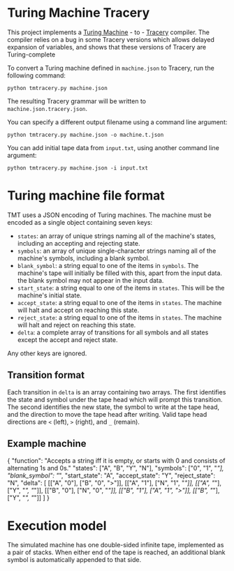 # Turing Machine Tracery

This project implements a [Turing Machine](https://en.wikipedia.org/wiki/Turing_Machine) - to - [Tracery](http://tracery.io) compiler. The compiler relies on a bug in some Tracery versions which allows delayed expansion of variables, and shows that these versions of Tracery are Turing-complete

To convert a Turing machine defined in `machine.json` to Tracery, run the following command:

```
python tmtracery.py machine.json
```

The resulting Tracery grammar will be written to `machine.json.tracery.json`.

You can specify a different output filename using a command line argument:

```
python tmtracery.py machine.json -o machine.t.json
```

You can add initial tape data from `input.txt`, using another command line argument:

```
python tmtracery.py machine.json -i input.txt
```

# Turing machine file format

TMT uses a JSON encoding of Turing machines.
The machine must be encoded as a single object containing seven keys:

* `states`: an array of unique strings naming all of the machine's states, including an accepting and rejecting state.
* `symbols`: an array of unique single-character strings naming all of the machine's symbols, including a blank symbol.
* `blank_symbol`: a string equal to one of the items in `symbols`. The machine's tape will initially be filled with this, apart from the input data. the blank symbol may not appear in the input data.
* `start_state`: a string equal to one of the items in `states`. This will be the machine's initial state.
* `accept_state`: a string equal to one of the items in `states`. The machine will halt and accept on reaching this state.
* `reject_state`: a string equal to one of the items in `states`. The machine will halt and reject on reaching this state.
* `delta`: a complete array of transitions for all symbols and all states except the accept and reject state.

Any other keys are ignored.

## Transition format

Each transition in `delta` is an array containing two arrays.
The first identifies the state and symbol under the tape head which will prompt this transition.
The second identifies the new state, the symbol to write at the tape head, and the direction to move the tape head after writing.
Valid tape head directions are `<` (left), `>` (right), and `_` (remain).

## Example machine

{
    "function": "Accepts a string iff it is empty, or starts with 0 and consists of alternating 1s and 0s."
    "states": ["A", "B", "Y", "N"],
    "symbols": ["0", "1", "_"],
    "blank_symbol": "_",
    "start_state": "A",
    "accept_state": "Y",
    "reject_state": "N",
    "delta": [
		[["A", "0"], ["B", "0", ">"]],
		[["A", "1"], ["N", "1", "_"]],
		[["A", "_"], ["Y", "_", "_"]],
		[["B", "0"], ["N", "0", "_"]],
		[["B", "1"], ["A", "1", ">"]],
		[["B", "_"], ["Y", "_", "_"]]
	]
}

# Execution model

The simulated machine has one double-sided infinite tape, implemented as a pair of stacks.
When either end of the tape is reached, an additional blank symbol is automatically appended to that side.

